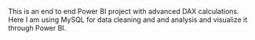 This is an end to end Power BI project with advanced DAX calculations. Here I am using MySQL for data cleaning and and analysis and visualize it through Power BI.
